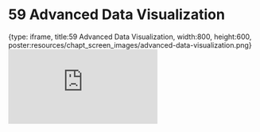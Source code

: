 # 59 Advanced Data Visualization
 
{type: iframe, title:59 Advanced Data Visualization, width:800, height:600, poster:resources/chapt_screen_images/advanced-data-visualization.png}
![](https://datatrail-jhu.github.io/DataTrail/no_toc/advanced-data-visualization.html)
 

 
